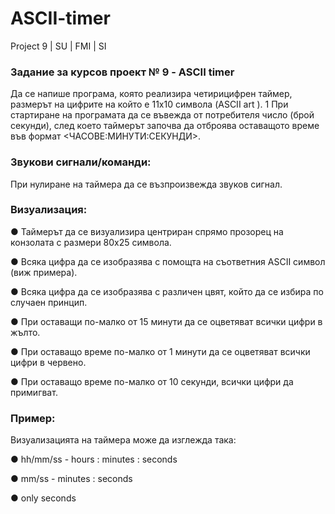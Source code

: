 # ASCII-timer
Project 9 | SU | FMI | SI

### **Задание за курсов проект № 9 - ASCII timer**
Да се напише програма, която реализира четирицифрен таймер, размерът на цифрите на
който е 11х10 символа (ASCII art ). 1
При стартиране на програмата да се въвежда от потребителя число (брой секунди), след
което таймерът започва да отброява оставащото време във формат
<ЧАСОВЕ:МИНУТИ:СЕКУНДИ>.
### **Звукови сигнали/команди:**
При нулиране на таймера да се възпроизвежда звуков сигнал.
### **Визуализация:**
● Таймерът да се визуализира центриран спрямо прозорец на конзолата с размери
80х25 символа.

● Всяка цифра да се изобразява с помощта на съответния ASCII символ (виж
примера).

● Всяка цифра да се изобразява с различен цвят, който да се избира по случаен
принцип.

● При оставащи по-малко от 15 минути да се оцветяват всички цифри в жълто.

● При оставащо време по-малко от 1 минути да се оцветяват всички цифри в червено.

● При оставащо време по-малко от 10 секунди, всички цифри да примигват.

### **Пример:**
Визуализацията на таймера може да изглежда така:

● hh/mm/ss - hours : minutes : seconds

● mm/ss - minutes : seconds

● only seconds
